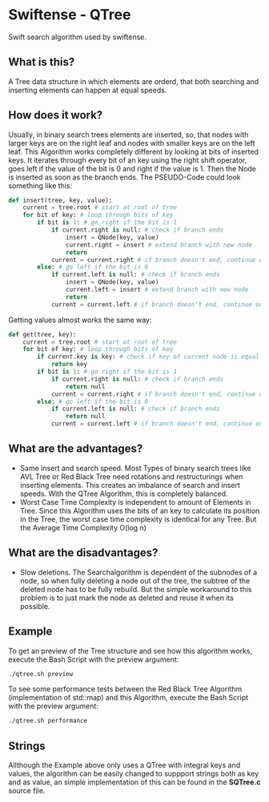 <h1>Swiftense - QTree</h1>
<p>Swift search algorithm used by swiftense.</p>
<h2>What is this?</h2>
<p>A Tree data structure in which elements are orderd, that both searching and inserting elements can happen at equal speeds.</p>
<h2>How does it work?</h2>
<p>Usually, in binary search trees elements are inserted, so, that nodes with larger keys are on the right leaf and nodes with smaller keys are on the left leaf. This Algorithm works completely different by looking at bits of inserted keys. It iterates through every bit of an key using the right shift operator, goes left if the value of the bit is 0 and right if the value is 1. Then the Node is inserted as soon as the branch ends. The PSEUDO-Code could look something like this:</p>

```python
def insert(tree, key, value):
    current = tree.root # start at root of tree
    for bit of key: # loop through bits of key
        if bit is 1: # go right if the bit is 1
            if current.right is null: # check if branch ends
                insert = QNode(key, value)
                current.right = insert # extend branch with new node
                return
            current = current.right # if branch doesn't end, continue on right leaf
        else: # go left if the bit is 0
            if current.left is null: # check if branch ends
                insert = QNode(key, value)
                current.left = insert # extend branch with new node
                return
            current = current.left # if branch doesn't end, continue on left leaf
```

<p>Getting values almost works the same way: </p>

```python
def get(tree, key):
    current = tree.root # start at root of tree
    for bit of key: # loop through bits of key
        if current.key is key: # check if key of current node is equal to key
            return key
        if bit is 1: # go right if the bit is 1
            if current.right is null: # check if branch ends
                return null
            current = current.right # if branch doesn't end, continue on right leaf
        else: # go left if the bit is 0
            if current.left is null: # check if branch ends
                return null
            current = current.left # if branch doesn't end, continue on left leaf
```

<h2>What are the advantages?</h2>
<ul>
    <li>Same insert and search speed. Most Types of binary search trees like AVL Tree or Red Black Tree need rotations and restructurings when inserting elements. This creates an imbalance of search and insert speeds. With the QTree Algorithm, this is completely balanced.</li>
    <li>Worst Case Time Complexity is independent to amount of Elements in Tree. Since this Algorithm uses the bits of an key to calculate its position in the Tree, the worst case time complexity is identical for any Tree. But the Average Time Complexity O(log n)</li>
</ul>
<h2>What are the disadvantages?</h2>
<ul>
    <li>Slow deletions. The Searchalgorithm is dependent of the subnodes of a node, so when fully deleting a node out of the tree, the subtree of the deleted node has to be fully rebuild. But the simple workaround to this problem is to just mark the node as deleted and reuse it when its possible.</li>
</ul>
<h2>Example</h2>
<p>To get an preview of the Tree structure and see how this algorithm works, execute the Bash Script with the preview argument: </p>

```bash
./qtree.sh preview
```

<p>To see some performance tests between the Red Black Tree Algorithm (implementation of std::map) and this Algorithm, execute the Bash Script with the preview argument: </p>

```bash
./qtree.sh performance
```

<h2>Strings</h2>
<p>Allthough the Example above only uses a QTree with integral keys and values, the algorithm can be easily changed to suppport strings both as key and as value, an simple implementation of this can be found in the <strong>SQTree.c</strong> source file.</p>
